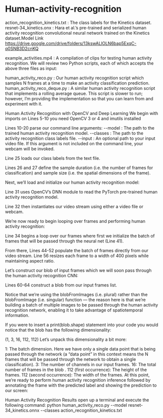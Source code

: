 # Human-activity-recognition

action_recognition_kinetics.txt : The class labels for the Kinetics dataset.
resnet-34_kinetics.onx : Hara et al.’s pre-trained and serialized human activity recognition convolutional neural network trained on the Kinetics dataset.Model Link https://drive.google.com/drive/folders/13kswALlOLN6bap5ExqC-q0SNB3D2cnKQ


example_activities.mp4 : A compilation of clips for testing human activity recognition.
We will review two Python scripts, each of which accepts the above three files as input:

human_activity_reco.py : Our human activity recognition script which samples N frames at a time to make an activity classification prediction.
human_activity_reco_deque.py : A similar human activity recognition script that implements a rolling average queue. This script is slower to run; however, I’m providing the implementation so that you can learn from and experiment with it.

Human Activity Recognition with OpenCV and Deep Learning
We begin with imports on Lines 5-10 you need OpenCV 3 or 4 and imutils installed


Lines 10-20 parse our command line arguments:
--model : The path to the trained human activity recognition model.
--classes : The path to the activity recognition class labels file.
--input : An optional path to your input video file. If this argument is not included on the command line, your webcam will be invoked.

Line 25 loads our class labels from the text file.

Lines 26 and 27 define the sample duration (i.e. the number of frames for classification) and sample size (i.e. the spatial dimensions of the frame).

Next, we’ll load and initialize our human activity recognition model:

Line 31 uses OpenCV’s DNN module to read the PyTorch pre-trained human activity recognition model.

Line 32 then instantiates our video stream using either a video file or webcam.

We’re now ready to begin looping over frames and performing human activity recognition:



Line 34 begins a loop over our frames where first we initialize the batch of frames  that will be passed through the neural net (Line 41).

From there, Lines 44-52 populate the batch of frames  directly from our video stream. Line 56 resizes each frame to a width  of 400  pixels while maintaining aspect ratio.

Let’s construct our blob  of input frames which we will soon pass through the human activity recognition CNN:

Lines 60-64 construct a blob  from our input frames  list.

Notice that we’re using the blobFromImages (i.e. plural) rather than the blobFromImage (i.e. singular) function — the reason here is that we’re building a batch of multiple images to be passed through the human activity recognition network, enabling it to take advantage of spatiotemporal information.

If you were to insert a print(blob.shape) statement into your code you would notice that the blob has the following dimensionality:

(1, 3, 16, 112, 112)
Let’s unpack this dimensionality a bit more:

1: The batch dimension. Here we have only a single data point that is being passed through the network (a “data point” in this context means the N frames that will be passed through the network to obtain a single classification).
3: The number of channels in our input frames.
16: The total number of frames  in the blob .
112 (first occurrence): The height of the frames.
112 (second occurrence): The width of the frames.
At this point, we’re ready to perform human activity recognition inference followed by annotating the frame with the predicted label and showing the prediction to our screen:

Human Activity Recognition Results
open up a terminal and execute the following command:
python human_activity_reco.py --model resnet-34_kinetics.onnx --classes action_recognition_kinetics.txt
